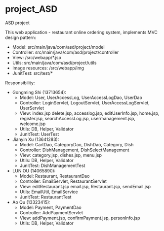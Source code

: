 # project_ASD
ASD project


This web application - restaurant online ordering system, implements MVC design pattern:
  - Model: src/main/java/com/asd/project/model
  - Controller: src/main/java/com/asd/project/controller
  - View: /src/webapp/*.jsp
  - Utils: src/main/java/com/asd/project/utils
  - Image resources: /src/webapp/img
  - JunitTest: src/test/*
  
Responsibility:

  - Gongming Shi (13713654):
    - Model: User, UserAccessLog, UserAccessLogDao, UserDao
    - Controller: LoginServlet, LogoutServlet, UserAccessLogServlet, UserServlet
    - View: index.jsp delete.jsp, accesslog.jsp, editUserInfo.jsp, home.jsp, register.jsp, searchAccessLog.jsp, usermanagement.jsp, welcome.jsp
    - Utils: DB, Helper, Validator
    - JunitTest: UserTest
  - Jianyin Xu (13641283):
    - Model: CartDao, CategoryDao, DishDao, Category, Dish
    - Controller: DishManagement, DishSelectManagement
    - View: category.jsp, dishes.jsp, menu.jsp
    - Utils: DB, Helper, Validator
    - JunitTest: DishManagementTest
  - LUN OU (14065890):
    - Model: Restaurant, RestaurantDao
    - Controller: EmailServlet, RestaurantServlet
    - View: editRestaurant.jsp email.jsp, Restaurant.jsp, sendEmail.jsp
    - Utils: EmailUtil, EmailService
    - JunitTest: RestaurantTest
- Ao Qu (13323415):
    - Model: Payment, PaymentDao
    - Controller: AddPaymentServlet
    - View: addPayment.jsp, confirmPayment.jsp, personInfo.jsp
    - Utils: DB, Helper, Validator
